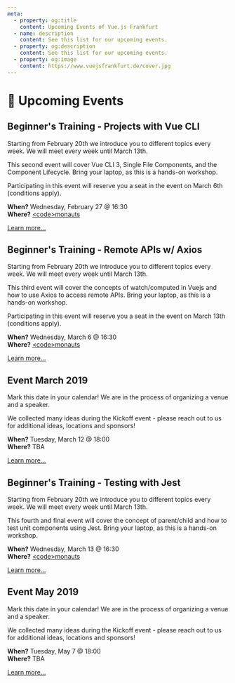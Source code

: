 ```yaml
---
meta:
  - property: og:title
    content: Upcoming Events of Vue.js Frankfurt
  - name: description
    content: See this list for our upcoming events.
  - property: og:description
    content: See this list for our upcoming events.
  - property: og:image
    content: https://www.vuejsfrankfurt.de/cover.jpg
---
```


# :dancer: Upcoming Events

## Beginner's Training - Projects with Vue CLI

Starting from February 20th we introduce you to different topics every week. We will meet every week until March 13th.

This second event will cover Vue CLI 3, Single File Components, and the Component Lifecycle. Bring your laptop, as this is a hands-on workshop.

Participating in this event will reserve you a seat in the event on March 6th (conditions apply).

**When?** Wednesday, February 27 @ 16:30</br>
**Where?** [&lt;code&gt;monauts](locations.md#code-monauts-frankfurt)

[Learn more...](/events/learningvue.md)

## Beginner's Training - Remote APIs w/ Axios

Starting from February 20th we introduce you to different topics every week. We will meet every week until March 13th.

This third event will cover the concepts of watch/computed in Vuejs and how to use Axios to access remote APIs. Bring your laptop, as this is a hands-on workshop.

Participating in this event will reserve you a seat in the event on March 13th (conditions apply).

**When?** Wednesday, March 6 @ 16:30</br>
**Where?** [&lt;code&gt;monauts](locations.md#code-monauts-frankfurt)

[Learn more...](/events/learningvue.md)

## Event March 2019

Mark this date in your calendar! We are in the process of organizing a venue and a speaker.

We collected many ideas during the Kickoff event - please reach out to us for additional ideas, locations and sponsors!

**When?** Tuesday, March 12 @ 18:00</br>
**Where?** TBA

[Learn more...](https://www.meetup.com/vuejsfrankfurt/events/255460169/)

## Beginner's Training - Testing with Jest

Starting from February 20th we introduce you to different topics every week. We will meet every week until March 13th.

This fourth and final event will cover the concept of parent/child and how to test unit components using Jest. Bring your laptop, as this is a hands-on workshop.

**When?** Wednesday, March 13 @ 16:30</br>
**Where?** [&lt;code&gt;monauts](locations.md#code-monauts-frankfurt)

[Learn more...](/events/learningvue.md)

## Event May 2019

Mark this date in your calendar! We are in the process of organizing a venue and a speaker.

We collected many ideas during the Kickoff event - please reach out to us for additional ideas, locations and sponsors!

**When?** Tuesday, May 7 @ 18:00</br>
**Where?** TBA

[Learn more...](https://www.meetup.com/vuejsfrankfurt/events/255460193/)
